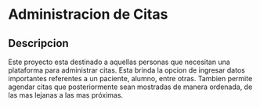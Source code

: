# Administracion de Citas
## Descripcion
Este proyecto esta destinado a aquellas personas que necesitan una plataforma para administrar citas. Esta brinda la opcion de ingresar datos importantes referentes a un paciente, alumno, entre otras. Tambien permite agendar citas que posteriormente sean mostradas de manera ordenada, de las mas lejanas a las mas próximas. 
